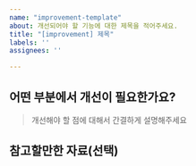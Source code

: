 ```yaml
---
name: "improvement-template"
about: 개선되어야 할 기능에 대한 제목을 적어주세요.
title: "[improvement] 제목"
labels: ''
assignees: ''

---
```


## 어떤 부분에서 개선이 필요한가요?
> 개선해야 할 점에 대해서 간결하게 설명해주세요

## 참고할만한 자료(선택)
